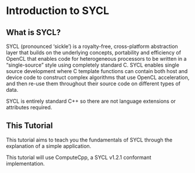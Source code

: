 # Introduction to SYCL

## What is SYCL?

SYCL (pronounced ‘sickle’) is a royalty-free, cross-platform abstraction layer that builds on the underlying concepts, portability and efficiency of OpenCL that enables code for heterogeneous processors to be written in a “single-source” style using completely standard C. SYCL enables single source development where C template functions can contain both host and device code to construct complex algorithms that use OpenCL acceleration, and then re-use them throughout their source code on different types of data.

SYCL is entirely standard C++ so there are not language extensions or attributes required.

## This Tutorial

This tutorial aims to teach you the fundamentals of SYCL through the explanation of a simple application.

This tutorial will use ComputeCpp, a SYCL v1.2.1 conformant implementation.
